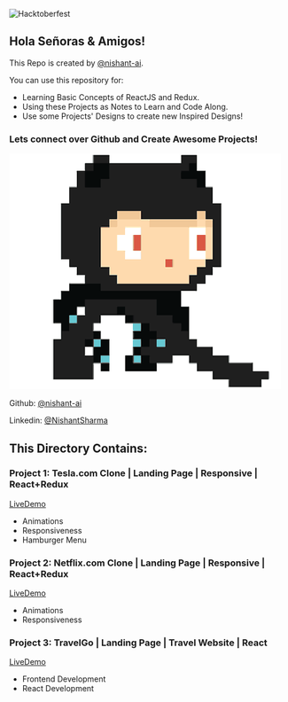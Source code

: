 ![Hacktoberfest](https://cdn.dribbble.com/users/224485/screenshots/1960538/solar-system_1.gif)

## Hola Señoras & Amigos!

This Repo is created by [@nishant-ai](https://github.com/nishant-ai).

You can use this repository for:

- Learning Basic Concepts of ReactJS and Redux.
- Using these Projects as Notes to Learn and Code Along.
- Use some Projects' Designs to create new Inspired Designs!

### Lets connect over Github and Create Awesome Projects!

![Github](https://raw.githubusercontent.com/martinfoakes/martinfoakes/master/octarun.gif)

Github: [@nishant-ai](https://github.com/nishant-ai)

Linkedin: [@NishantSharma](https://www.linkedin.com/in/nishantsh20/)

## This Directory Contains:

### Project 1: Tesla.com Clone | Landing Page | Responsive | React+Redux

[LiveDemo](https://tesla-clone-nishant.netlify.app/)

- Animations
- Responsiveness
- Hamburger Menu

### Project 2: Netflix.com Clone | Landing Page | Responsive | React+Redux

[LiveDemo](https://netflix-clone-nishant.web.app/)

- Animations
- Responsiveness

### Project 3: TravelGo | Landing Page | Travel Website | React

[LiveDemo](https://travgo.netlify.app/)

- Frontend Development
- React Development
